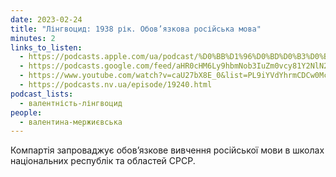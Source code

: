 ```yaml
---
date: 2023-02-24
title: "Лінгвоцид: 1938 рік. Обов’язкова російська мова"
minutes: 2
links_to_listen:
  - https://podcasts.apple.com/ua/podcast/%D0%BB%D1%96%D0%BD%D0%B3%D0%B2%D0%BE%D1%86%D0%B8%D0%B4-1938-%D1%80%D1%96%D0%BA-%D0%BE%D0%B1%D0%BE%D0%B2%D1%8F%D0%B7%D0%BA%D0%BE%D0%B2%D0%B0-%D1%80%D0%BE%D1%81%D1%96%D0%B9%D1%81%D1%8C%D0%BA%D0%B0-%D0%BC%D0%BE%D0%B2%D0%B0/id1581632743?i=1000601418140
  - https://podcasts.google.com/feed/aHR0cHM6Ly9hbmNob3IuZm0vcy81Y2NlN2UzOC9wb2RjYXN0L3Jzcw/episode/MTA1MmM1MTgtZjI3NC00YjUwLThlMjMtMTMyMGZjYTE5NDFk?sa=X&ved=0CAUQkfYCahcKEwj4wafu7JD-AhUAAAAAHQAAAAAQAQ
  - https://www.youtube.com/watch?v=caU27bX8E_0&list=PL9iYVdYhrmCDCw0McsTih8NNb-pgF3FFY&index=24
  - https://podcasts.nv.ua/episode/19240.html
podcast_lists:
  - валентність-лінгвоцид
people:
  - валентина-мержиєвська
---
```


Компартія запроваджує обов’язкове вивчення російської мови в школах
національних республік та областей СРСР.
